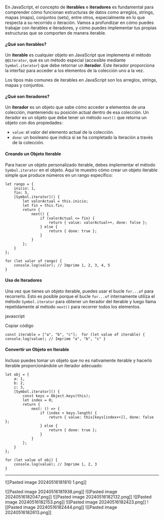 En JavaScript, el concepto de **iterables** e **iteradores** es fundamental para comprender cómo funcionan estructuras de datos como arreglos, strings, mapas (maps), conjuntos (sets), entre otros, especialmente en lo que respecta a su recorrido o iteración. Vamos a profundizar en cómo puedes trabajar con iterables e iteradores, y cómo puedes implementar tus propias estructuras que se comporten de manera iterable.

#### ¿Qué son Iterables?

Un **iterable** es cualquier objeto en JavaScript que implementa el método `@@iterator`, que es un método especial (accesible mediante `Symbol.iterator`) que debe retornar un **iterador**. Este iterador proporciona la interfaz para acceder a los elementos de la colección uno a la vez.

Los tipos más comunes de iterables en JavaScript son los arreglos, strings, mapas y conjuntos.

#### ¿Qué son Iteradores?

Un **iterador** es un objeto que sabe cómo acceder a elementos de una colección, manteniendo su posición actual dentro de esa colección. Un iterador es un objeto que debe tener un método `next()` que retorna un objeto con dos propiedades:

- `value`: el valor del elemento actual de la colección.
- `done`: un booleano que indica si se ha completado la iteración a través de la colección.

#### Creando un Objeto Iterable

Para hacer un objeto personalizado iterable, debes implementar el método `Symbol.iterator` en el objeto. Aquí te muestro cómo crear un objeto iterable simple que produce números en un rango específico:


```JS
let rango = {
    inicio: 1,
    fin: 5,
    [Symbol.iterator]() {
        let valorActual = this.inicio;
        let fin = this.fin;
        return {
            next() {
                if (valorActual <= fin) {
                    return { value: valorActual++, done: false };
                } else {
                    return { done: true };
                }
            }
        };
    }
};

for (let valor of rango) {
    console.log(valor); // Imprime 1, 2, 3, 4, 5
}

```
#### Uso de Iteradores

Una vez que tienes un objeto iterable, puedes usar el bucle `for...of` para recorrerlo. Esto es posible porque el bucle `for...of` internamente utiliza el método `Symbol.iterator` para obtener un iterador del iterable y luego llama repetidamente al método `next()` para recorrer todos los elementos.

javascript

Copiar código

```JS
const iterable = ["a", "b", "c"];  for (let value of iterable) {     console.log(value); // Imprime "a", "b", "c" }
```

#### Convertir un Objeto en Iterable

Incluso puedes tomar un objeto que no es nativamente iterable y hacerlo iterable proporcionándole un iterador adecuado:

```JS
let obj = {
    a: 1,
    b: 2,
    c: 3,
    [Symbol.iterator]() {
        const keys = Object.keys(this);
        let index = 0;
        return {
            next: () => {
                if (index < keys.length) {
                    return { value: this[keys[index++]], done: false };
                } else {
                    return { done: true };
                }
            }
        };
    }
};

for (let value of obj) {
    console.log(value); // Imprime 1, 2, 3
}

```



---
![[Pasted image 20240516181810 1.png]]

![[Pasted image 20240516181938.png]]
![[Pasted image 20240516182047.png]]
![[Pasted image 20240516182132.png]]
![[Pasted image 20240516182153.png]]
![[Pasted image 20240516182423.png]]
![[Pasted image 20240516182444.png]]
![[Pasted image 20240516182613.png]]
